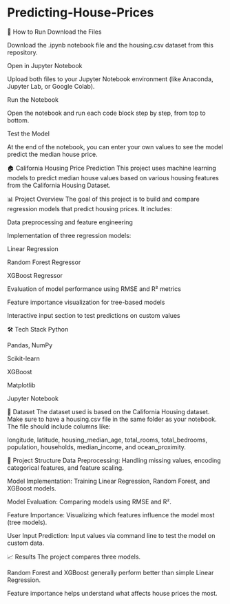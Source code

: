 # Predicting-House-Prices

🚀 How to Run
Download the Files

Download the .ipynb notebook file and the housing.csv dataset from this repository.

Open in Jupyter Notebook

Upload both files to your Jupyter Notebook environment (like Anaconda, Jupyter Lab, or Google Colab).

Run the Notebook

Open the notebook and run each code block step by step, from top to bottom.

Test the Model

At the end of the notebook, you can enter your own values to see the model predict the median house price.



🏠 California Housing Price Prediction
This project uses machine learning models to predict median house values based on various housing features from the California Housing Dataset.

📊 Project Overview
The goal of this project is to build and compare regression models that predict housing prices. It includes:

Data preprocessing and feature engineering

Implementation of three regression models:

Linear Regression

Random Forest Regressor

XGBoost Regressor

Evaluation of model performance using RMSE and R² metrics

Feature importance visualization for tree-based models

Interactive input section to test predictions on custom values

🛠️ Tech Stack
Python

Pandas, NumPy

Scikit-learn

XGBoost

Matplotlib

Jupyter Notebook

📁 Dataset
The dataset used is based on the California Housing dataset.
Make sure to have a housing.csv file in the same folder as your notebook. The file should include columns like:

longitude, latitude, housing_median_age, total_rooms, total_bedrooms, population, households, median_income, and ocean_proximity.

📌 Project Structure
Data Preprocessing: Handling missing values, encoding categorical features, and feature scaling.

Model Implementation: Training Linear Regression, Random Forest, and XGBoost models.

Model Evaluation: Comparing models using RMSE and R².

Feature Importance: Visualizing which features influence the model most (tree models).

User Input Prediction: Input values via command line to test the model on custom data.

📈 Results
The project compares three models.

Random Forest and XGBoost generally perform better than simple Linear Regression.

Feature importance helps understand what affects house prices the most.

